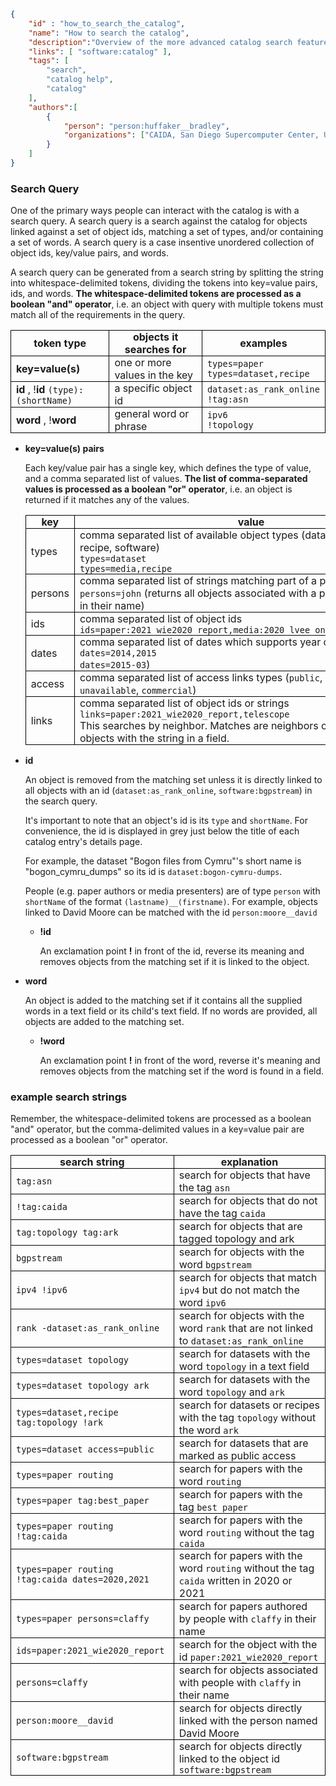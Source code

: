 ~~~json
{
    "id" : "how_to_search_the_catalog",
    "name": "How to search the catalog",
    "description":"Overview of the more advanced catalog search features.",
    "links": [ "software:catalog" ],
    "tags": [
        "search",
        "catalog help",
        "catalog"
    ],
    "authors":[
        {
            "person": "person:huffaker__bradley",
            "organizations": ["CAIDA, San Diego Supercomputer Center, University of California San Diego"]
        }
    ]
}
~~~


### Search Query

One of the primary ways people can interact with the catalog is with a search query. A search query is a search against the catalog for objects linked against a set of object ids, matching a set of types, and/or containing a set of words. A search query is a case insentive unordered collection of object ids, key/value pairs, and words.

A search query can be generated from a search string by splitting the string into whitespace-delimited tokens, dividing the tokens into key=value pairs, ids, and words.  **The whitespace-delimited tokens are processed as a boolean "and" operator**, i.e. an object with query with multiple tokens must match all of the requirements in the query.
<style>
    th, td {
        border: 1px solid black;
        padding: 0 0.5em;
    }
</style>

| token type | objects it searches for | examples |
|------|------------|---------|
| **key=value(s)** | one or more values in the key  | `types=paper` <br> `types=dataset,recipe` | 
| **id** , !**id**      `(type):(shortName)`  | a specific object id | `dataset:as_rank_online` <br> `!tag:asn` | 
| **word** , !**word**     | general word or phrase  | `ipv6` <br> `!topology` |

    
- **key=value(s) pairs** 

   Each key/value pair has a single key, which defines the type of value, and a comma separated list of values. **The list of comma-separated values is processed as a boolean "or" operator**, i.e. an object is returned if it matches any of the values. 

     |   key    |    value     | 
     |----------|--------------|
     |   types  |  comma separated list of available object types (dataset, paper, media, recipe, software) <br>  `types=dataset` <br> `types=media,recipe` | 
     |   persons | comma separated list of strings matching part of a person's names <br> `persons=john` (returns all objects associated with a person matching `john` in their name)  |  
     |   ids     | comma separated list of object ids <br> `ids=paper:2021_wie2020_report,media:2020_lvee_online_edition_ithena`  |
     | dates | comma separated list of dates which supports year or year-mon <br> `dates=2014,2015` <br> `dates=2015-03`) |
     | access | comma separated list of access links types (`public`, `restricted`, `unavailable`, `commercial`) |
     | links | comma separated list of object ids or strings <br> `links=paper:2021_wie2020_report,telescope` <br>This searches by neighbor.  Matches are neighbors of the id's object or objects with the string in a field.  |

- **id** 

   An object is removed from the matching set unless it is directly linked to all objects with an id (`dataset:as_rank_online`, `software:bgpstream`) in the search query.
   
   It's important to note that an object's id is its `type` and `shortName`.  For convenience, the id is displayed in grey just below the title of each catalog entry's details page.

   For example, the dataset "Bogon files from Cymru"'s short name is "bogon_cymru_dumps" so its id is `dataset:bogon-cymru-dumps`. 

   People (e.g. paper authors or media presenters) are of type `person` with `shortName` of the format `(lastname)__(firstname)`.  For example, objects linked to  David Moore can be matched with the id `person:moore__david`

    - **!id** 

       An exclamation point **!** in front of the id, reverse its meaning and removes objects from the matching set if it is linked to the object.

- **word**

   An object is added to the matching set if it contains all the supplied words in a text field or 
   its child's text field. If no words are provided, all objects are added to the matching set.

    - **!word**

       An exclamation point **!** in front of the word, reverse it's meaning and removes objects from the matching set if the word is found in a field.

### example search strings
Remember, the whitespace-delimited tokens are processed as a boolean "and" operator, but the comma-delimited values in a key=value pair are processed as a boolean "or" operator.

|  search string | explanation | 
|----------------|-------------|
| `tag:asn`| search for objects that have the tag `asn`|
| `!tag:caida`| search for objects that do not have the tag `caida`|
| `tag:topology tag:ark` | search for objects that are tagged topology and ark
| `bgpstream` | search for objects with the word `bgpstream`  | 
| `ipv4 !ipv6` | search for objects that match `ipv4` but do not match the word `ipv6` |
| `rank -dataset:as_rank_online` | search for objects with the word `rank` that are not linked to `dataset:as_rank_online` | 
| `types=dataset topology` | search for datasets with the word `topology` in a text field |
| `types=dataset topology ark` | search for datasets with the word `topology` and `ark` |
| `types=dataset,recipe tag:topology !ark` | search for datasets or recipes with the tag `topology` without the word `ark` | 
| `types=dataset access=public` | search for datasets that are marked as public access |
| `types=paper routing` | search for papers with the word `routing` |
| `types=paper tag:best_paper` | search for papers with the tag `best paper` |
| `types=paper routing !tag:caida` | search for papers with the word `routing` without the tag `caida`|
| `types=paper routing !tag:caida dates=2020,2021` | search for papers with the word `routing` without the tag `caida` written in 2020 or 2021|
| `types=paper persons=claffy` | search for papers authored by people with `claffy` in their name |
| `ids=paper:2021_wie2020_report` | search for the object with the id `paper:2021_wie2020_report` |
| `persons=claffy` | search for objects associated with people with `claffy` in their name |
| `person:moore__david` | search for objects directly linked with the person named David Moore |
| `software:bgpstream` | search for objects directly linked to the object id `software:bgpstream` |
